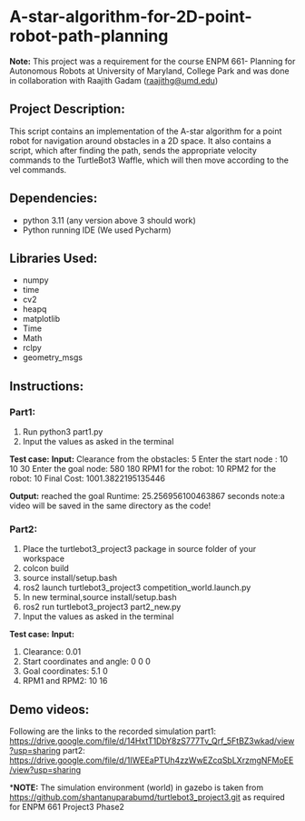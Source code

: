 # A-star-algorithm-for-2D-point-robot-path-planning
**Note:** This project was a requirement for the course ENPM 661- Planning for Autonomous Robots at University of Maryland, College Park and was done in collaboration with Raajith Gadam (raajithg@umd.edu)

## Project Description:
This script contains an implementation of the A-star algorithm for a point robot for navigation around obstacles in a 2D space. It also contains a script, which after finding the path, sends the appropriate velocity commands to the TurtleBot3 Waffle, which will then move according to the vel commands.

## Dependencies:

* python 3.11 (any version above 3 should work)
* Python running IDE (We used Pycharm)
  
## Libraries Used:
* numpy
* time
* cv2
* heapq
* matplotlib
* Time
* Math
* rclpy
* geometry_msgs 

## Instructions:

### Part1:
1) Run python3 part1.py
2) Input the values as asked in the terminal

**Test case:**
**Input:**
Clearance from the obstacles: 5
Enter the start node : 10 10 30
Enter the goal node: 580 180
RPM1 for the robot: 10
RPM2 for the robot: 10
Final Cost:  1001.3822195135446

**Output:**
 reached the goal
Runtime: 25.256956100463867 seconds
note:a video will be saved in the same directory as the code!

### Part2:
1. Place the turtlebot3_project3 package in source folder of your workspace
2. colcon build
3. source install/setup.bash
4. ros2 launch turtlebot3_project3 competition_world.launch.py
5. In new terminal,source install/setup.bash
6. ros2 run turtlebot3_project3 part2_new.py
7. Input the values as asked in the terminal

**Test case:**
**Input:**
1. Clearance: 0.01
2. Start coordinates and angle: 0 0 0
3. Goal coordinates: 5.1 0
4. RPM1 and RPM2: 10 16

## Demo videos:
Following are the links to the recorded simulation
part1: https://drive.google.com/file/d/14HxtT1DbY8zS777Tv_Qrf_5FtBZ3wkad/view?usp=sharing
part2: https://drive.google.com/file/d/1IWEEaPTUh4zzWwEZcqSbLXrzmgNFMoEE/view?usp=sharing

***NOTE:** The simulation environment (world) in gazebo is taken from https://github.com/shantanuparabumd/turtlebot3_project3.git as required for ENPM 661 Project3 Phase2



